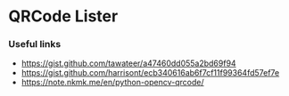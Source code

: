 # QRCode Lister

### Useful links

- https://gist.github.com/tawateer/a47460dd055a2bd69f94
- https://gist.github.com/harrisont/ecb340616ab6f7cf11f99364fd57ef7e
- https://note.nkmk.me/en/python-opencv-qrcode/